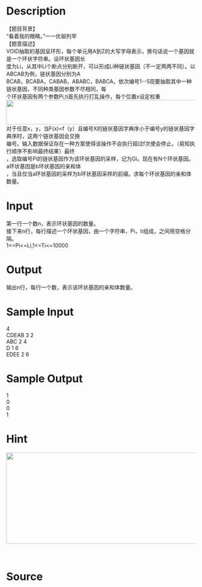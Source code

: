 
# Description

<div class="content"><div>
<div>【题目背景】</div>
<div>“看着我的眼睛。”一一优祖列罕</div>
<div>【题意描述】</div>
<div>VOID抽取的基因呈环形，每个单元用A到Z的大写字母表示，换句话说一个基因就是一个环状字符串。设环状基因长</div>
<div>度为Li，从其中Li个断点分别断开，可以形成Li种链状基因（不一定两两不同）。以ABCAB为例，链状基因分别为A</div>
<div>BCAB，BCABA，CABAB，ABABC，BABCA，依次编号1--5现要抽取其中一种链状基因，不同种类基因参数不尽相同，每</div>
<div>个环状基因有两个参数Pi,ti首先执行打乱操作，每个位置x设定权重</div>
<div><img src="/source/bzoj/4701/img/aHR0cHM6Ly9seWRzeS5jb20vSnVkZ2VPbmxpbmUvdXBsb2FkLzIwMTYwOS8xMSgxKS5wbmc=.png" width="611" height="65" alt=""/></div>
<div>对于任意x，y，当F(x)&lt;f（y）且编号X的链状基因字典序小于编号y的链状基因字典序时，这两个链状基因会交换</div>
<div>编号。输入数据保证存在一种方案使得该操作不会执行超过f次便会停止。（易知执行顺序不影响最终结果）最终</div>
<div>，选取编号Pi的链状基因作为该环状基因的采样，记为Gi。现在有N个环状基因。a环状基因是b环状基因的亲和体</div>
<div>，当且仅当a环状基因的采样为b环状基因采样的前缀。求每个环状基因的亲和体数量。</div>
</div>
<p></p></div>

# Input

<div class="content"><div>第一行一个数n，表示环状基因的数量。</div>
<div>接下来n行，每行描述一个环状基因，由一个字符串，Pi，ti组成，之间用空格分隔。</div>
<div>1&lt;=Pi&lt;=Li,1&lt;=Ti&lt;=10000</div>
<p></p></div>

# Output

<div class="content"><div>输出n行，每行一个数，表示该环状基因的亲和体数量。</div>
<p></p></div>

# Sample Input

<div class="content"><span class="sampledata">4<br/>
CDEAB 3 2<br/>
ABC 2 4<br/>
D 1 6<br/>
EDEE 2 6</span></div>

# Sample Output

<div class="content"><span class="sampledata">1<br/>
0<br/>
0<br/>
1</span></div>

# Hint

<div class="content"><p></p><p><img src="/source/bzoj/4701/img/aHR0cHM6Ly9seWRzeS5jb20vSnVkZ2VPbmxpbmUvdXBsb2FkLzIwMTYwOS8yMi5wbmc=.png" width="662" height="242" alt=""/></p><br/>
<p></p><p></p></div>

# Source

<div class="content"><p><a href="problemset.php?search="></a></p></div>

